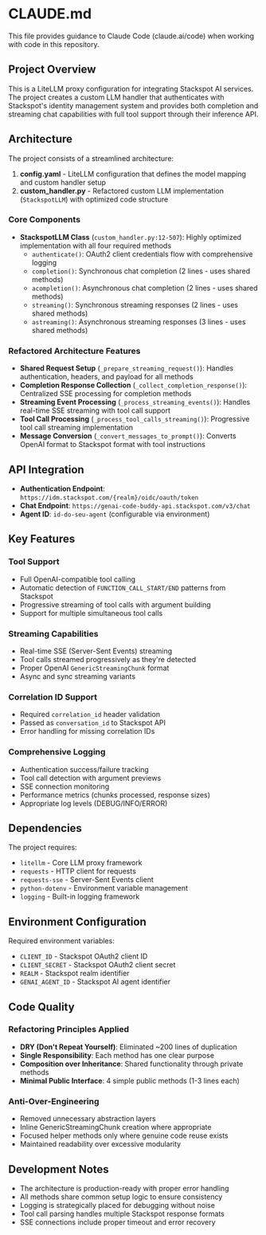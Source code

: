 # CLAUDE.md

This file provides guidance to Claude Code (claude.ai/code) when working with code in this repository.

## Project Overview

This is a LiteLLM proxy configuration for integrating Stackspot AI services. The project creates a custom LLM handler that authenticates with Stackspot's identity management system and provides both completion and streaming chat capabilities with full tool support through their inference API.

## Architecture

The project consists of a streamlined architecture:

1. **config.yaml** - LiteLLM configuration that defines the model mapping and custom handler setup
2. **custom_handler.py** - Refactored custom LLM implementation (`StackspotLLM`) with optimized code structure

### Core Components

- **StackspotLLM Class** (`custom_handler.py:12-507`): Highly optimized implementation with all four required methods
  - `authenticate()`: OAuth2 client credentials flow with comprehensive logging
  - `completion()`: Synchronous chat completion (2 lines - uses shared methods)
  - `acompletion()`: Asynchronous chat completion (2 lines - uses shared methods)  
  - `streaming()`: Synchronous streaming responses (2 lines - uses shared methods)
  - `astreaming()`: Asynchronous streaming responses (3 lines - uses shared methods)

### Refactored Architecture Features

- **Shared Request Setup** (`_prepare_streaming_request()`): Handles authentication, headers, and payload for all methods
- **Completion Response Collection** (`_collect_completion_response()`): Centralized SSE processing for completion methods
- **Streaming Event Processing** (`_process_streaming_events()`): Handles real-time SSE streaming with tool call support
- **Tool Call Processing** (`_process_tool_calls_streaming()`): Progressive tool call streaming implementation
- **Message Conversion** (`_convert_messages_to_prompt()`): Converts OpenAI format to Stackspot format with tool instructions

## API Integration

- **Authentication Endpoint**: `https://idm.stackspot.com/{realm}/oidc/oauth/token`
- **Chat Endpoint**: `https://genai-code-buddy-api.stackspot.com/v3/chat`
- **Agent ID**: `id-do-seu-agent` (configurable via environment)

## Key Features

### Tool Support
- Full OpenAI-compatible tool calling
- Automatic detection of `FUNCTION_CALL_START/END` patterns from Stackspot
- Progressive streaming of tool calls with argument building
- Support for multiple simultaneous tool calls

### Streaming Capabilities
- Real-time SSE (Server-Sent Events) streaming
- Tool calls streamed progressively as they're detected
- Proper OpenAI `GenericStreamingChunk` format
- Async and sync streaming variants

### Correlation ID Support
- Required `correlation_id` header validation
- Passed as `conversation_id` to Stackspot API
- Error handling for missing correlation IDs

### Comprehensive Logging
- Authentication success/failure tracking
- Tool call detection with argument previews
- SSE connection monitoring
- Performance metrics (chunks processed, response sizes)
- Appropriate log levels (DEBUG/INFO/ERROR)

## Dependencies

The project requires:
- `litellm` - Core LLM proxy framework
- `requests` - HTTP client for requests
- `requests-sse` - Server-Sent Events client
- `python-dotenv` - Environment variable management
- `logging` - Built-in logging framework

## Environment Configuration

Required environment variables:
- `CLIENT_ID` - Stackspot OAuth2 client ID
- `CLIENT_SECRET` - Stackspot OAuth2 client secret  
- `REALM` - Stackspot realm identifier
- `GENAI_AGENT_ID` - Stackspot AI agent identifier

## Code Quality

### Refactoring Principles Applied
- **DRY (Don't Repeat Yourself)**: Eliminated ~200 lines of duplication
- **Single Responsibility**: Each method has one clear purpose  
- **Composition over Inheritance**: Shared functionality through private methods
- **Minimal Public Interface**: 4 simple public methods (1-3 lines each)

### Anti-Over-Engineering
- Removed unnecessary abstraction layers
- Inline GenericStreamingChunk creation where appropriate
- Focused helper methods only where genuine code reuse exists
- Maintained readability over excessive modularity

## Development Notes

- The architecture is production-ready with proper error handling
- All methods share common setup logic to ensure consistency
- Logging is strategically placed for debugging without noise
- Tool call parsing handles multiple Stackspot response formats
- SSE connections include proper timeout and error recovery